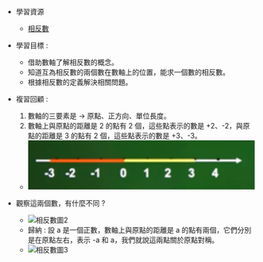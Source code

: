 - 學習資源
  - [相反數](https://www.bilibili.com/video/BV114411Q7Y4?p=4&spm_id_from=pageDriver&vd_source=dd97ccca0358cc54d2813737943d2b54 "相反數")

- 學習目標 :
  - 借助數軸了解相反數的概念。
  - 知道互為相反數的兩個數在數軸上的位置，能求一個數的相反數。
  - 根據相反數的定義解決相關問題。

- 複習回顧 :
  1. 數軸的三要素是 $\to$ 原點、正方向、單位長度。
  2. 數軸上與原點的距離是 2 的點有 2 個，這些點表示的數是 +2、-2，與原點的距離是 3 的點有 2 個，這些點表示的數是 +3、-3。
    - ![相反數圖1](https://github.com/aquariusCCA/mathematics/blob/main/%E5%88%9D%E4%B8%80%E6%95%B8%E5%AD%B8/images/%E7%9B%B8%E5%8F%8D%E6%95%B8%E5%9C%961.png?raw=true "相反數圖1")

- 觀察這兩個數，有什麼不同 ?
  - ![相反數圖2]( "相反數圖2")
  - 歸納 : 設 a 是一個正數，數軸上與原點的距離是 a 的點有兩個，它們分別是在原點左右，表示 -a 和 a，我們就說這兩點關於原點對稱。
  - ![相反數圖3]( "相反數圖3")